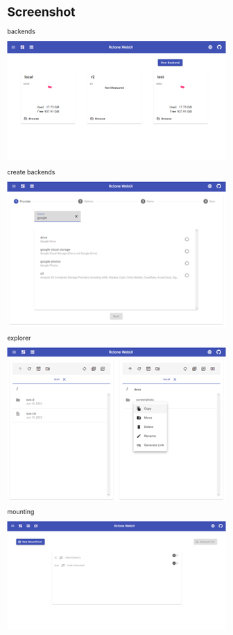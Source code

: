 # Screenshot

backends

![backends-screenshot](./backends.png)

create backends

![create-backend-screenshot](./create-backend.png)

explorer

![explorer-screenshot](./explorer.png)

mounting

![mounting-screenshot](./mounting.png)
